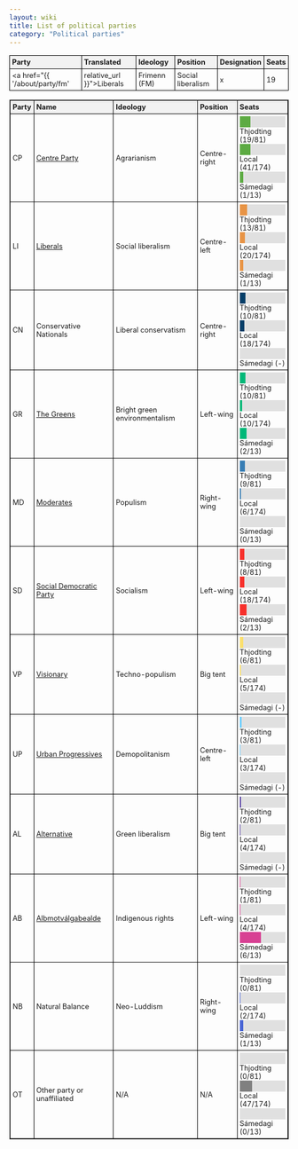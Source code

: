 ```yaml
---
layout: wiki
title: List of political parties
category: "Political parties"
---
```


<style>
.composition-bar {
    display: flex;
    width: 100%;
    background-color: #e0e0e0;
}

.composition-bar div {
    height: 20px;
}

table {
  text-align: left;
  border-collapse: collapse;
  width: 100%;
}

th, td {
  border: 1px solid #ddd;
  padding: 4px;
font-size: 0.8em; /* Make the text 80% of the normal size */

}

th {
  background-color: #f2f2f2;
}
</style>

| Party | Translated            | Ideology      | Position   | Designation   | Seats     |
|------|-----------------|-------------|---------|--------|-------|
| <a href="{{ '/about/party/fm' | relative_url }}">Liberals</a>    | Frimenn (FM) | Social liberalism  | x | 19 |


<head>
    <meta charset="UTF-8">
    <meta name="viewport" content="width=device-width, initial-scale=1.0">
    <style>
        .composition-bar {
            display: flex;
            width: 100%;
            background-color: #e0e0e0;
        }
        .composition-bar div {
            height: 20px;
        }
        table {
            border-collapse: collapse; /* Combine borders */
        }
        th, td {
            border: 1px solid black; /* Set border color to black */
        }
    </style>
    <title>Political Parties</title>
</head>
<body>
<table border="1">
    <tr>
        <th>Party</th>
        <th>Name</th>
        <th>Ideology</th>
        <th>Position</th>
        <th>Seats</th>
    </tr>
    <tr>
        <td>CP</td>
        <td><a href="{{ '/about/centre' | relative_url }}">Centre Party</a></td>
        <td>Agrarianism</td>
        <td>Centre-right</td>
        <td>
            <div class="composition-bar">
                <div style="background-color:#5DAB43; width:23.46%;"></div>
            </div> Thjodting (19/81)<br>
            <div class="composition-bar">
                <div style="background-color:#5DAB43; width:23.56%;"></div>
            </div> Local (41/174)<br>
            <div class="composition-bar"><div style="background-color:#5DAB43; width:7.69%;"></div></div> Sámedagi (1/13)
        </td>
    </tr>
    <tr>
        <td>LI</td>
        <td><a href="{{ '/about/liberals' | relative_url }}">Liberals</a></td>
        <td>Social liberalism</td>
        <td>Centre-left</td>
        <td>
            <div class="composition-bar">
                <div style="background-color:#E89445; width:16.05%;"></div>
            </div> Thjodting (13/81)<br>
            <div class="composition-bar">
                <div style="background-color:#E89445; width:11.49%;"></div>
            </div> Local (20/174)<br>
            <div class="composition-bar">
                <div style="background-color:#E89445; width:7.69%;"></div>
            </div> Sámedagi (1/13)
        </td>
    </tr>
    <tr>
        <td>CN</td>
        <td>Conservative Nationals</td>
        <td>Liberal conservatism</td>
        <td>Centre-right</td>
        <td>
            <div class="composition-bar">
                <div style="background-color:#033E68; width:12.35%;"></div>
            </div> Thjodting (10/81)<br>
            <div class="composition-bar">
                <div style="background-color:#033E68; width:10.34%;"></div>
            </div> Local (18/174)<br>
            <div class="composition-bar">
                <div style="background-color:#033E68; width:0%;"></div>
            </div> Sámedagi (-)
        </td>
    </tr>
    <tr>
        <td>GR</td>
        <td><a href="{{ '/about/greens' | relative_url }}">The Greens</a></td>
        <td>Bright green environmentalism</td>
        <td>Left-wing</td>
        <td>
            <div class="composition-bar">
                <div style="background-color:#00b878; width:12.35%;"></div>
            </div> Thjodting (10/81)<br>
            <div class="composition-bar">
                <div style="background-color:#00b878; width:5.75%;"></div>
            </div> Local (10/174)<br>
            <div class="composition-bar">
                <div style="background-color:#00b878; width:15.38%;"></div>
            </div> Sámedagi (2/13)
        </td>
    </tr>
    <tr>
        <td>MD</td>
        <td><a href="{{ '/about/moderates' | relative_url }}">Moderates</a></td>
        <td>Populism</td>
        <td>Right-wing</td>
        <td>
            <div class="composition-bar">
                <div style="background-color:#377DB4; width:11.11%;"></div>
            </div> Thjodting (9/81)<br>
            <div class="composition-bar">
                <div style="background-color:#377DB4; width:3.45%;"></div>
            </div> Local (6/174)<br>
            <div class="composition-bar">
                <div style="background-color:#377DB4; width:0%;"></div>
            </div> Sámedagi (0/13)
        </td>
    </tr>
    <tr>
        <td>SD</td>
        <td><a href="{{ '/about/social-dems' | relative_url }}">Social Democratic Party</a></td>
        <td>Socialism</td>
        <td>Left-wing</td>
        <td>
            <div class="composition-bar">
                <div style="background-color:#F7302B; width:9.88%;"></div>
            </div> Thjodting (8/81)<br>
            <div class="composition-bar">
                <div style="background-color:#F7302B; width:10.34%;"></div>
            </div> Local (18/174)<br>
            <div class="composition-bar">
                <div style="background-color:#F7302B; width:15.38%;"></div>
            </div> Sámedagi (2/13)
        </td>
    </tr>
    <tr>
        <td>VP</td>
        <td><a href="{{ '/about/visionary' | relative_url }}">Visionary</a></td>
        <td>Techno-populism</td>
        <td>Big tent</td>
        <td>
            <div class="composition-bar">
                <div style="background-color:#FADF6D; width:7.41%;"></div>
            </div> Thjodting (6/81)<br>
            <div class="composition-bar">
                <div style="background-color:#FADF6D; width:2.87%;"></div>
            </div> Local (5/174)<br>
            <div class="composition-bar">
                <div style="background-color:#FADF6D; width:0%;"></div>
            </div> Sámedagi (-)
        </td>
    </tr>
    <tr>
        <td>UP</td>
        <td><a href="{{ '/about/urban-progressives' | relative_url }}">Urban Progressives</a></td>
        <td>Demopolitanism</td>
        <td>Centre-left</td>
        <td>
            <div class="composition-bar">
                <div style="background-color:#66CCFF; width:3.70%;"></div>
            </div> Thjodting (3/81)<br>
            <div class="composition-bar">
                <div style="background-color:#66CCFF; width:1.72%;"></div>
            </div> Local (3/174)<br>
            <div class="composition-bar">
                <div style="background-color:#66CCFF; width:0%;"></div>
            </div> Sámedagi (-)
        </td>
    </tr>
    <tr>
        <td>AL</td>
        <td><a href="{{ '/about/alternative' | relative_url }}">Alternative</a></td>
        <td>Green liberalism</td>
        <td>Big tent</td>
        <td>
            <div class="composition-bar">
                <div style="background-color:#4E359F; width:2.47%;"></div>
            </div> Thjodting (2/81)<br>
            <div class="composition-bar">
                <div style="background-color:#4E359F; width:2.30%;"></div>
            </div> Local (4/174)<br>
            <div class="composition-bar">
                <div style="background-color:#4E359F; width:0%;"></div>
            </div> Sámedagi (-)
        </td>
    </tr>
    <tr>
        <td>AB</td>
        <td><a href="{{ '/about/albmotvalgabealde' | relative_url }}">Albmotválgabealde</a></td>
        <td>Indigenous rights</td>
        <td>Left-wing</td>
        <td>
            <div class="composition-bar">
                <div style="background-color:#D84193; width:1.23%;"></div>
            </div> Thjodting (1/81)<br>
            <div class="composition-bar">
                <div style="background-color:#D84193; width:2.30%;"></div>
            </div> Local (4/174)<br>
            <div class="composition-bar">
                <div style="background-color:#D84193; width:46.15%;"></div>
            </div> Sámedagi (6/13)
        </td>
    </tr>
    <tr>
        <td>NB</td>
        <td>Natural Balance</td>
        <td>Neo-Luddism</td>
        <td>Right-wing</td>
        <td>
            <div class="composition-bar">
                <div style="background-color:#4864D5; width:0%;"></div>
            </div> Thjodting (0/81)<br>
            <div class="composition-bar">
                <div style="background-color:#4864D5; width:1.15%;"></div>
            </div> Local (2/174)<br>
            <div class="composition-bar">
                <div style="background-color:#4864D5; width:7.69%;"></div>
            </div> Sámedagi (1/13)
        </td>
    </tr>
    <tr>
        <td>OT</td>
        <td>Other party or unaffiliated</td>
        <td>N/A</td>
        <td>N/A</td>
        <td>
            <div class="composition-bar">
                <div style="background-color:#808080; width:0%;"></div>
            </div> Thjodting (0/81)<br>
            <div class="composition-bar">
                <div style="background-color:#808080; width:27.01%;"></div>
            </div> Local (47/174)<br>
            <div class="composition-bar">
                <div style="background-color:#808080; width:0%;"></div>
            </div> Sámedagi (0/13)
        </td>
    </tr>
</table>
</body>
